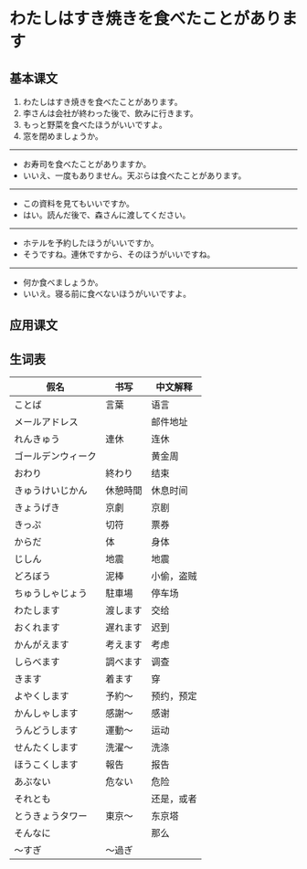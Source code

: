 # わたしはすき焼きを食べたことがあります

## 基本课文

1. わたしはすき焼きを食べたことがあります。
2. 李さんは会社が終わった後で、飲みに行きます。
3. もっと野菜を食べたほうがいいですよ。
4. 窓を閉めましょうか。

---

- お寿司を食べたことがありますか。
- いいえ、一度もありません。天ぷらは食べたことがあります。

---

- この資料を見てもいいですか。
- はい。読んだ後で、森さんに渡してください。

---

- ホテルを予約したほうがいいですか。
- そうですね。連休ですから、そのほうがいいですね。

---

- 何か食べましょうか。
- いいえ。寝る前に食べないほうがいいですよ。

## 应用课文

## 生词表

| 假名               | 书写     | 中文解释   |
| ------------------ | -------- | ---------- |
| ことば             | 言葉     | 语言       |
| メールアドレス     |          | 邮件地址   |
| れんきゅう         | 連休     | 连休       |
| ゴールデンウィーク |          | 黄金周     |
| おわり             | 終わり   | 结束       |
| きゅうけいじかん   | 休憩時間 | 休息时间   |
| きょうげき         | 京劇     | 京剧       |
| きっぷ             | 切符     | 票券       |
| からだ             | 体       | 身体       |
| じしん             | 地震     | 地震       |
| どろぼう           | 泥棒     | 小偷，盗贼 |
| ちゅうしゃじょう   | 駐車場   | 停车场     |
| わたします         | 渡します | 交给       |
| おくれます         | 遅れます | 迟到       |
| かんがえます       | 考えます | 考虑       |
| しらべます         | 調べます | 调查       |
| きます             | 着ます   | 穿         |
| よやくします       | 予約～   | 预约，预定 |
| かんしゃします     | 感謝～   | 感谢       |
| うんどうします     | 運動～   | 运动       |
| せんたくします     | 洗濯～   | 洗涤       |
| ほうこくします     | 報告     | 报告       |
| あぶない           | 危ない   | 危险       |
| それとも           |          | 还是，或者 |
| とうきょうタワー   | 東京～   | 东京塔     |
| そんなに           |          | 那么       |
| ～すぎ             | ～過ぎ   |            |
